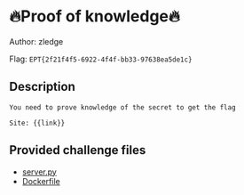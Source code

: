 # 🔥Proof of knowledge🔥
Author: zledge

Flag: `EPT{2f21f4f5-6922-4f4f-bb33-97638ea5de1c}`
## Description
```
You need to prove knowledge of the secret to get the flag

Site: {{link}}
```

## Provided challenge files
* [server.py](server.py)
* [Dockerfile](Dockerfile)
